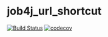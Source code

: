 # job4j_url_shortcut
[![Build Status](https://travis-ci.com/staskorobeynikov/job4j_url_shortcut.svg?branch=master)](https://travis-ci.com/staskorobeynikov/job4j_url_shortcut)
[![codecov](https://codecov.io/gh/staskorobeynikov/job4j_url_shortcut/branch/master/graph/badge.svg)](https://codecov.io/gh/staskorobeynikov/job4j_url_shortcut)